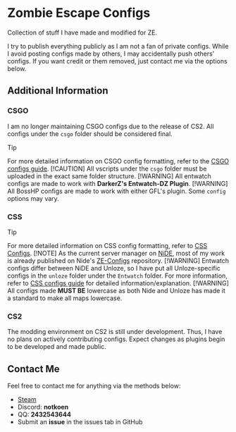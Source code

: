 
# Zombie Escape Configs

Collection of stuff I have made and modified for ZE.

I try to publish everything publicly as I am not a fan of private configs. While I avoid posting configs made by others, I may accidentally push others' configs. If you want credit or them removed, just contact me via the options below.

## Additional Information

### CSGO

I am no longer maintaining CSGO configs due to the release of CS2. All configs under the `csgo` folder should be considered final.

> [!TIP]
> For more detailed information on CSGO config formatting, refer to the [CSGO configs guide](https://github.com/notkoen/Zombie-Escape-Configs/blob/main/Formatting%20Guide/CSGO%20Configs.md).
> [!CAUTION]
> All vscripts under the `csgo` folder must be uploaded in the exact same folder structure.
> [!WARNING]
> All entwatch configs are made to work with **DarkerZ's Entwatch-DZ Plugin**.
> [!WARNING]
> All BossHP configs are made to work with either GFL's plugin. Some `config` options may vary.

### CSS

> [!TIP]
> For more detailed information on CSS config formatting, refer to [CSS Configs](https://github.com/notkoen/Zombie-Escape-Configs/blob/main/Formatting%20Guide/CSS%20Configs.md).
> [!NOTE]
> As the current server manager on [NiDE](https://nide.gg), most of my work is already published on Nide's [ZE-Configs](https://github.com/NiDE-gg/ZE-Configs) repository.
> [!WARNING]
> Entwatch configs differ between NiDE and Unloze, so I have put all Unloze-specific configs in the `unloze` folder under the `Entwatch` folder. For more information, refer to [CSS configs guide](https://github.com/notkoen/Zombie-Escape-Configs/blob/main/Formatting%20Guide/CSS%20Configs.md) for detailed information/explanation.
> [!WARNING]
> All configs made **MUST BE** lowercase as both Nide and Unloze has made it a standard to make all maps lowercase.

### CS2

The modding environment on CS2 is still under development. Thus, I have no plans on actively contributing configs. Expect changes as plugins begin to be developed and made public.

## Contact Me

Feel free to contact me for anything via the methods below:

- [Steam](https://steamcommunity.com/profiles/76561198190108077)
- Discord: **notkoen**
- QQ: **2432543644**
- Submit an **issue** in the issues tab in GitHub
